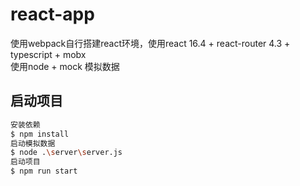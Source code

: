 # react-app
使用webpack自行搭建react环境，使用react 16.4 + react-router 4.3 + typescript + mobx
\
使用node + mock 模拟数据

## 启动项目
```sh
安装依赖
$ npm install
启动模拟数据
$ node .\server\server.js
启动项目
$ npm run start
```

